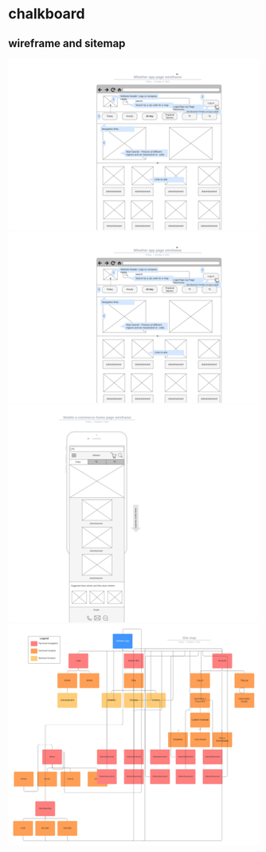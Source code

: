 # chalkboard
## wireframe and sitemap
<img src="0002.jpg">
<img src="0001.jpg">
<img src="0003.jpg">
<img src="0004.jpg">

